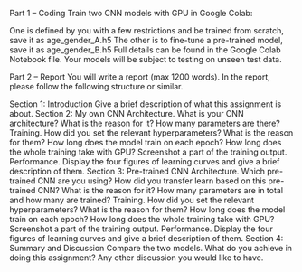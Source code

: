 Part 1 – Coding 
Train two CNN models with GPU in Google Colab: 

One is defined by you with a few restrictions and be trained from scratch, save it as age_gender_A.h5 
The other is to fine-tune a pre-trained model, save it as age_gender_B.h5 
Full details can be found in the Google Colab Notebook file. Your models will be subject to testing on unseen test data. 

Part 2 – Report
You will write a report (max 1200 words). In the report, please follow the following structure or similar. 

Section 1: Introduction
Give a brief description of what this assignment is about.
Section 2: My own CNN 
Architecture. What is your CNN architecture? What is the reason for it? How many parameters are there?
Training. How did you set the relevant hyperparameters? What is the reason for them? How long does the model train on each epoch? How long does the whole training take with GPU? Screenshot a part of the training output.
Performance. Display the four figures of learning curves and give a brief description of them.
Section 3: Pre-trained CNN
Architecture. Which pre-trained CNN are you using? How did you transfer learn based on this pre-trained CNN? What is the reason for it? How many parameters are in total and how many are trained? 
Training. How did you set the relevant hyperparameters? What is the reason for them? How long does the model train on each epoch? How long does the whole training take with GPU? Screenshot a part of the training output. 
Performance. Display the four figures of learning curves and give a brief description of them.
Section 4: Summary and Discussion
Compare the two models. What do you achieve in doing this assignment? Any other discussion you would like to have.
